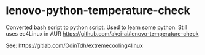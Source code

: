 # lenovo-python-temperature-check
Converted bash script to python script. Used to learn some python. Still uses ec4Linux in AUR
https://github.com/akei-ai/lenovo-temperature-check

See:
https://gitlab.com/OdinTdh/extremecooling4linux
